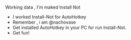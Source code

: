 Working data , I'm maked Install Not
- I worked Install-Not for AutoHotkey
- Remember , i am @nachovase
- Get installed AutoHotkey in your PC for run Install-Not.
- Get fun!
